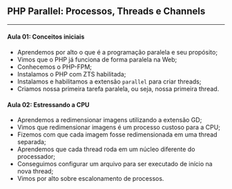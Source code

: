 ## PHP Parallel: Processos, Threads e Channels
---

#### Aula 01: Conceitos iniciais
- Aprendemos por alto o que é a programação paralela e seu propósito;
- Vimos que o PHP já funciona de forma paralela na Web;
- Conhecemos o PHP-FPM;
- Instalamos o PHP com ZTS habilitada;
- Instalamos e habilitamos a extensão `parallel` para criar threads;
- Criamos nossa primeira tarefa paralela, ou seja, nossa primeira thread.

#### Aula 02: Estressando a CPU
- Aprendemos a redimensionar imagens utilizando a extensão GD;
- Vimos que redimensionar imagens é um processo custoso para a CPU;
- Fizemos com que cada imagem fosse redimensionada em uma thread separada;
- Aprendemos que cada thread roda em um núcleo diferente do processador;
- Conseguimos configurar um arquivo para ser executado de início na nova thread;
- Vimos por alto sobre escalonamento de processos.